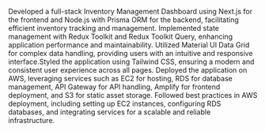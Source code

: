 Developed a full-stack Inventory Management Dashboard using Next.js for the frontend and Node.js with Prisma ORM for the backend, facilitating efficient inventory tracking and management. Implemented state management with Redux Toolkit and Redux Toolkit Query, enhancing application performance and maintainability. Utilized Material UI Data Grid for complex data handling, providing users with an intuitive and responsive interface.Styled the application using Tailwind CSS, ensuring a modern and consistent user experience across all pages. Deployed the application on AWS, leveraging services such as EC2 for hosting, RDS for database management, API Gateway for API handling, Amplify for frontend deployment, and S3 for static asset storage. Followed best practices in AWS deployment, including setting up EC2 instances, configuring RDS databases, and integrating services for a scalable and reliable infrastructure.

